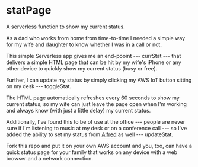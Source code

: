 # statPage
A serverless function to show my current status.

As a dad who works from home from time-to-time I needed a simple way for my wife and daughter to know whether I was in a call or not.

This simple Serverless app gives me an end-pooint --- currStat --- that delivers a simple HTML page that can be hit by my wife's iPhone or any other device to quickly show my current status (busy or free).

Further, I can update my status by simply clicking my AWS IoT button sitting on my desk --- toggleStat.

The HTML page automatically refreshes every 60 seconds to show my current status, so my wife can just leave the page open when I'm working and always know (with just a little delay) my current status.

Additionally, I've found this to be of use at the office --- people are never sure if I'm listening to music at my desk or on a conference call --- so I've added the ability to set my status from [Alfred](https://www.alfredapp.com) as well --- updateStat.

Fork this repo and put it on your own AWS account and you, too, can have a quick status page for your family that works on any device with a web browser and a network connection.
